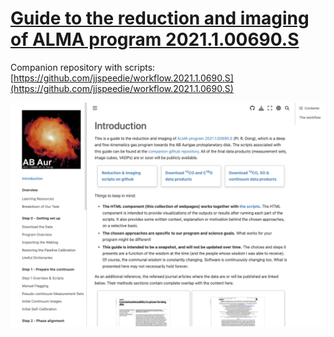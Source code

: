 # [Guide to the reduction and imaging of ALMA program 2021.1.00690.S](https://jspeedie.com/guide.2021.1.00690.S/intro.html)

Companion repository with scripts: [https://github.com/jjspeedie/workflow.2021.1.0690.S](https://github.com/jjspeedie/workflow.2021.1.0690.S)

![Guide to the reduction and imaging of ALMA program 2021.1.00690.S](./_static/webpage.png)